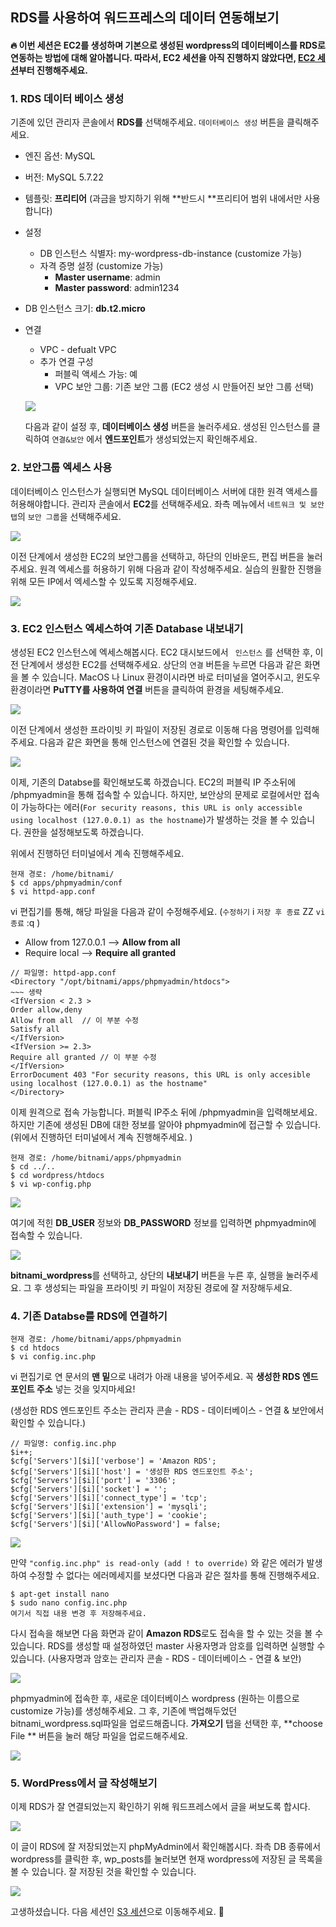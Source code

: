 ## RDS를 사용하여 워드프레스의 데이터 연동해보기

#### :fire: 이번 세션은 EC2를 생성하며 기본으로 생성된 wordpress의 데이터베이스를 RDS로 연동하는 방법에 대해 알아봅니다. 따라서, EC2 세션을 아직 진행하지 않았다면, [EC2 세션](../ec2/readme.md)부터 진행해주세요.



### 1. RDS 데이터 베이스 생성

기존에 있던 관리자 콘솔에서 **RDS를** 선택해주세요. `데이터베이스 생성` 버튼을 클릭해주세요.

- 엔진 옵션: MySQL 
- 버전: MySQL 5.7.22
- 템플릿: **프리티어** (과금을 방지하기 위해 **반드시 **프리티어 범위 내에서만 사용합니다)
- 설정
  - DB 인스턴스 식별자: my-wordpress-db-instance (customize 가능)
  - 자격 증명 설정 (customize 가능)
    - **Master username**: admin
    - **Master password**: admin1234
- DB 인스턴스 크기: **db.t2.micro** 

- 연결

  - VPC - defualt VPC
  - 추가 연결 구성
    - 퍼블릭 액세스 가능: 예
    - VPC 보안 그룹: 기존 보안 그룹 (EC2 생성 시 만들어진 보안 그룹 선택)

  ![](./img/1.png)

  다음과 같이 설정 후, **데이터베이스 생성** 버튼을 눌러주세요. 생성된 인스턴스를 클릭하여 `연결&보안` 에서 **엔드포인트**가 생성되었는지 확인해주세요.

  



### 2. 보안그룹 엑세스 사용

데이터베이스 인스턴스가 실행되면 MySQL 데이터베이스 서버에 대한 원격 액세스를 허용해야합니다. 관리자 콘솔에서 **EC2**를 선택해주세요. 좌측 메뉴에서 `네트워크 및 보안 탭`의 `보안 그룹`을 선택해주세요.

![](./img/2.png)

이전 단계에서 생성한 EC2의 보안그룹을 선택하고, 하단의 인바운드, 편집 버튼을 눌러주세요. 원격 엑세스를 허용하기 위해 다음과 같이 작성해주세요. 실습의 원활한 진행을 위해 모든 IP에서 엑세스할 수 있도록 지정해주세요.

![](./img/3.png)



### 3. EC2 인스턴스 엑세스하여 기존 Database 내보내기

생성된 EC2 인스턴스에 엑세스해봅시다. EC2 대시보드에서 ` 인스턴스` 를 선택한 후, 이전 단계에서 생성한 EC2를 선택해주세요. 상단의 `연결` 버튼을 누르면 다음과 같은 화면을 볼 수 있습니다. MacOS 나 Linux 환경이시라면 바로 터미널을 열어주시고, 윈도우 환경이라면 **PuTTY를 사용하여 연결** 버튼을 클릭하여 환경을 세팅해주세요. 

![](./img/4.png)

이전 단계에서 생성한 프라이빗 키 파일이 저장된 경로로 이동해 다음 명령어를 입력해주세요. 다음과 같은 화면을 통해 인스턴스에 연결된 것을 확인할 수 있습니다.

![](./img/6.png)



이제, 기존의 Databse를 확인해보도록 하겠습니다. EC2의 퍼블릭 IP 주소뒤에 /phpmyadmin을 통해 접속할 수 있습니다. 하지만, 보안상의 문제로 로컬에서만 접속이 가능하다는 에러(`For security reasons, this URL is only accessible using localhost (127.0.0.1) as the hostname`)가 발생하는 것을 볼 수 있습니다. 권한을 설정해보도록 하겠습니다. 



위에서 진행하던 터미널에서 계속 진행해주세요. 

```shell
현재 경로: /home/bitnami/
$ cd apps/phpmyadmin/conf
$ vi httpd-app.conf
```

vi 편집기를 통해, 해당 파일을 다음과 같이 수정해주세요. (`수정하기` i `저장 후 종료` ZZ `vi 종료` :q )

- Allow from 127.0.0.1 —> **Allow from all**
- Require local —> **Require all granted**

```
// 파일명: httpd-app.conf
<Directory "/opt/bitnami/apps/phpmyadmin/htdocs">
~~~ 생략
<IfVersion < 2.3 >
Order allow,deny
Allow from all	// 이 부분 수정
Satisfy all
</IfVersion>
<IfVersion >= 2.3>
Require all granted // 이 부분 수정
</IfVersion>
ErrorDocument 403 "For security reasons, this URL is only accesible using localhost (127.0.0.1) as the hostname"
</Directory>
```

이제 원격으로 접속 가능합니다. 퍼블릭 IP주소 뒤에 /phpmyadmin을 입력해보세요. 하지만 기존에 생성된 DB에 대한 정보를 알아야 phpmyadmin에 접근할 수 있습니다. (위에서 진행하던 터미널에서 계속 진행해주세요. )

```shell
현재 경로: /home/bitnami/apps/phpmyadmin
$ cd ../..
$ cd wordpress/htdocs 
$ vi wp-config.php
```

![](./img/8.png)

여기에 적힌 **DB_USER** 정보와 **DB_PASSWORD** 정보를 입력하면 phpmyadmin에 접속할 수 있습니다.

![](./img/9.png)

**bitnami_wordpress**를 선택하고, 상단의 **내보내기** 버튼을 누른 후, 실행을 눌러주세요. 그 후 생성되는 파일을 프라이빗 키 파일이 저장된 경로에 잘 저장해두세요. 





### 4. 기존 Databse를 RDS에 연결하기

```shell
현재 경로: /home/bitnami/apps/phpmyadmin
$ cd htdocs
$ vi config.inc.php
```

vi 편집기로 연 문서의 **맨 밑**으로 내려가 아래 내용을 넣어주세요. 꼭 **생성한 RDS 엔드포인트 주소** 넣는 것을 잊지마세요! 

(생성한 RDS 엔드포인트 주소는 관리자 콘솔 - RDS - 데이터베이스 - 연결 & 보안에서 확인할 수 있습니다.)

```
// 파일명: config.inc.php
$i++;
$cfg['Servers'][$i]['verbose'] = 'Amazon RDS';
$cfg['Servers'][$i]['host'] = '생성한 RDS 엔드포인트 주소';
$cfg['Servers'][$i]['port'] = '3306';
$cfg['Servers'][$i]['socket'] = '';
$cfg['Servers'][$i]['connect_type'] = 'tcp';
$cfg['Servers'][$i]['extension'] = 'mysqli';
$cfg['Servers'][$i]['auth_type'] = 'cookie';
$cfg['Servers'][$i]['AllowNoPassword'] = false;
```

![](./img/11.png)



만약 `"config.inc.php" is read-only (add ! to override)` 와 같은 에러가 발생하여 수정할 수 없다는 에러메세지를 보셨다면 다음과 같은 절차를 통해 진행해주세요.

```shell
$ apt-get install nano
$ sudo nano config.inc.php
여기서 직접 내용 변경 후 저장해주세요.
```



다시 접속을 해보면 다음 화면과 같이 **Amazon RDS**로도 접속을 할 수 있는 것을 볼 수 있습니다.  RDS를 생성할 때 설정하였던 master 사용자명과 암호를 입력하면 실행할 수 있습니다. (사용자명과 암호는  관리자 콘솔 - RDS - 데이터베이스 - 연결 & 보안)

![](./img/12.png)

phpmyadmin에 접속한 후, 새로운 데이터베이스 wordpress (원하는 이름으로 customize 가능)를 생성해주세요. 그 후,  기존에 백업해두었던 bitnami_wordpress.sql파일을 업로드해줍니다. **가져오기** 탭을 선택한 후, **choose File ** 버튼을 눌러 해당 파일을 업로드해주세요.

![](./img/13.png)



### 5. WordPress에서 글 작성해보기

이제 RDS가 잘 연결되었는지 확인하기 위해 워드프레스에서 글을 써보도록 합시다.

![](./img/14.png)

이 글이 RDS에 잘 저장되었는지 phpMyAdmin에서 확인해봅시다. 좌측 DB 종류에서 wordpress를 클릭한 후, wp_posts를 눌러보면 현재 wordpress에 저장된 글 목록을 볼 수 있습니다. 잘 저장된 것을 확인할 수 있습니다.

![](./img/15.png)

고생하셨습니다. 다음 세션인 [S3 세션](../s3/readme.md)으로 이동해주세요. :slightly_smiling_face:

